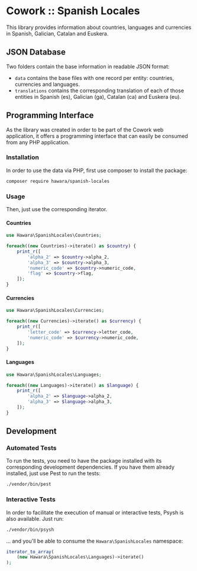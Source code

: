 # Cowork :: Spanish Locales

This library provides information about countries, languages and currencies in Spanish, Galician, Catalan and Euskera.

## JSON Database

Two folders contain the base information in readable JSON format:

- `data` contains the base files with one record per entity: countries, currencies and languages.
- `translations` contains the corresponding translation of each of those entities in Spanish (es), Galician (ga), Catalan (ca) and Euskera (eu).

## Programming Interface

As the library was created in order to be part of the Cowork web application, it offers a programming interface that can easily be consumed from any PHP application.

### Installation

In order to use the data via PHP, first use composer to install the package:

```bash
composer require hawara/spanish-locales
```

### Usage

Then, just use the corresponding iterator.

#### Countries

```php
use Hawara\SpanishLocales\Countries;

foreach((new Countries)->iterate() as $country) {
    print_r([
        'alpha_2' => $country->alpha_2,
        'alpha_3' => $country->alpha_3,
        'numeric_code' => $country->numeric_code,
        'flag' => $country->flag,
    ]);
}
```

#### Currencies

```php
use Hawara\SpanishLocales\Currencies;

foreach((new Currencies)->iterate() as $currency) {
    print_r([
        'letter_code' => $currency->letter_code,
        'numeric_code' => $currency->numeric_code,
    ]);
}
```

#### Languages

```php
use Hawara\SpanishLocales\Languages;

foreach((new Languages)->iterate() as $language) {
    print_r([
        'alpha_2' => $language->alpha_2,
        'alpha_3' => $language->alpha_3,
    ]);
}
```

## Development

### Automated Tests

To run the tests, you need to have the package installed with its corresponding development dependencies. If you have them already installed, just use Pest to run the tests:

```bash
./vendor/bin/pest
```

### Interactive Tests

In order to facilitate the execution of manual or interactive tests, Psysh is also available. Just run:

```bash
./vendor/bin/psysh
```

... and you'll be able to consume the `Hawara\SpanishLocales` namespace:

```php
iterator_to_array(
    (new Hawara\SpanishLocales\Languages)->iterate()
);
```
